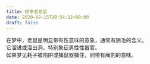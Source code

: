 ```yaml
---
title: 好多老老鼠
date: 2020-02-15T20:54:12+08:00
draft: false
---
```


在梦中，老鼠是明显带有性意味的意象，通常有阴毛的含义。<br>
它溜进或溜出洞，特别象征男性性器官。<br>
如果梦见耗子被陷阱或捕鼠器捕住，则带有阉割的意味。<br>
